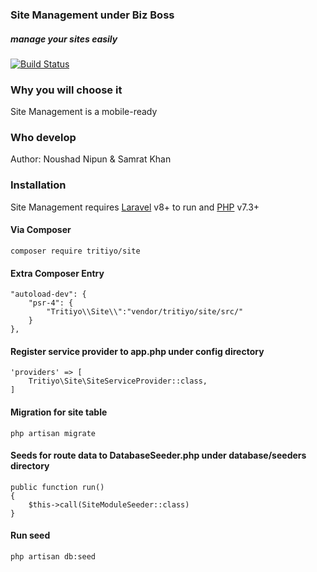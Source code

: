 ### Site Management under Biz Boss
##### manage your sites easily

[![Build Status](https://travis-ci.org/joemccann/dillinger.svg?branch=master)](https://travis-ci.org/joemccann/dillinger)

### Why you will choose it
Site Management is a mobile-ready
### Who develop
Author: Noushad Nipun & Samrat Khan
### Installation
Site Management requires [Laravel](https://laravel.com) v8+ to run and [PHP](https://php.net) v7.3+

#### Via Composer
```
composer require tritiyo/site
```

#### Extra Composer Entry

```
"autoload-dev": {
    "psr-4": {
        "Tritiyo\\Site\\":"vendor/tritiyo/site/src/"
    }
},
```

#### Register service provider to app.php under config directory

```
'providers' => [
    Tritiyo\Site\SiteServiceProvider::class,
]
```

#### Migration for site table

```
php artisan migrate
```


#### Seeds for route data to DatabaseSeeder.php under database/seeders directory

```
public function run()
{
    $this->call(SiteModuleSeeder::class)
}

```

#### Run seed
```
php artisan db:seed
```


